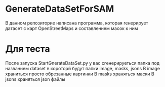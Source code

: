 # GenerateDataSetForSAM
В данном репозиторие написана программа, которая rенерирует датасет с карт OpenStreetMaps и составлением масок к ним

# Для теста
После запуска StartGnerateDataSet.py у вас сгенерируеться папка под названием dataset в короторй будут папки image, masks, jsons
В image храниться просто обрезанные картинки
В masks храняться маски
В jsons храняться json файлы
